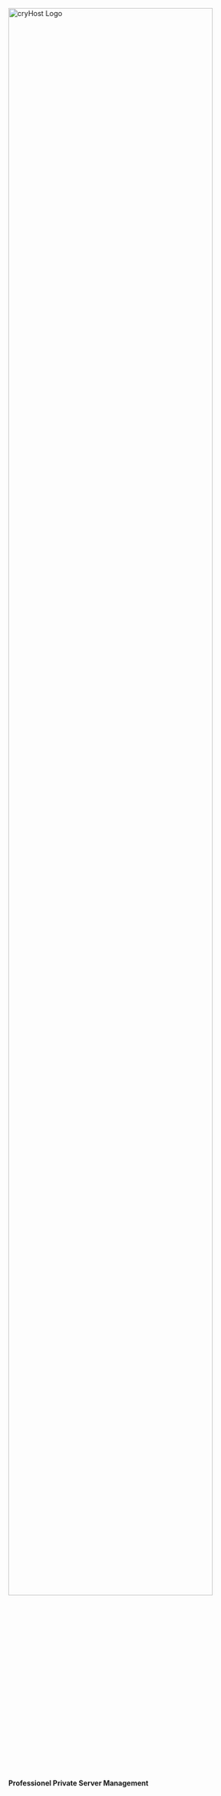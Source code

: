 [<img src="https://cryhost.de/cryHost.svg" width="90%" alt="cryHost Logo" />](https://cryhost.de)

**Professionel Private Server Management**

